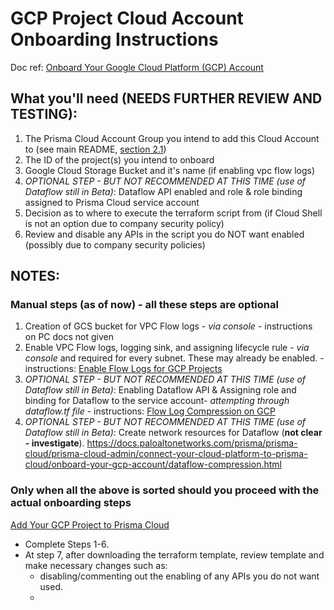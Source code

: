 # GCP Project Cloud Account Onboarding Instructions
Doc ref: [Onboard Your Google Cloud Platform (GCP) Account](https://docs.paloaltonetworks.com/prisma/prisma-cloud/prisma-cloud-admin/connect-your-cloud-platform-to-prisma-cloud/onboard-your-gcp-account.html)

## What you'll need (NEEDS FURTHER REVIEW AND TESTING):
1. The Prisma Cloud Account Group you intend to add this Cloud Account to (see main README, [section 2.1](../README.md))
2. The ID of the project(s) you intend to onboard
3. Google Cloud Storage Bucket and it's name (if enabling vpc flow logs)
4. *OPTIONAL STEP - BUT NOT RECOMMENDED AT THIS TIME (use of Dataflow still in Beta)*: Dataflow API enabled and role & role binding assigned to Prisma Cloud service account
5. Decision as to where to execute the terraform script from (if Cloud Shell is not an option due to company security policy)
6. Review and disable any APIs in the script you do NOT want enabled (possibly due to company security policies)

## NOTES:
### Manual steps (as of now) - all these steps are optional
1. Creation of GCS bucket for VPC Flow logs - *via console* - instructions on PC docs not given
2. Enable VPC Flow logs, logging sink, and assigning lifecycle rule - *via console* and required for every subnet.  These may already be enabled. - instructions: [Enable Flow Logs for GCP Projects](https://docs.paloaltonetworks.com/prisma/prisma-cloud/prisma-cloud-admin/connect-your-cloud-platform-to-prisma-cloud/onboard-your-gcp-account/enable-flow-logs-for-gcp-projects.html)
3. *OPTIONAL STEP - BUT NOT RECOMMENDED AT THIS TIME (use of Dataflow still in Beta)*: Enabling Dataflow API & Assigning role and binding for Dataflow to the service account- *attempting through dataflow.tf file* - instructions: [Flow Log Compression on GCP](https://docs.paloaltonetworks.com/prisma/prisma-cloud/prisma-cloud-admin/connect-your-cloud-platform-to-prisma-cloud/onboard-your-gcp-account/dataflow-compression.html)
4. *OPTIONAL STEP - BUT NOT RECOMMENDED AT THIS TIME (use of Dataflow still in Beta)*: Create network resources for Dataflow (**not clear - investigate**). https://docs.paloaltonetworks.com/prisma/prisma-cloud/prisma-cloud-admin/connect-your-cloud-platform-to-prisma-cloud/onboard-your-gcp-account/dataflow-compression.html


### Only when all the above is sorted should you proceed with the actual onboarding steps
[Add Your GCP Project to Prisma Cloud](https://docs.paloaltonetworks.com/prisma/prisma-cloud/prisma-cloud-admin/connect-your-cloud-platform-to-prisma-cloud/onboard-your-gcp-account/add-your-gcp-projects-to-prisma-cloud.html)

- Complete Steps 1-6.  
- At step 7, after downloading the terraform template, review template and make necessary changes such as:
  - disabling/commenting out the enabling of any APIs you do not want used.
  - 
